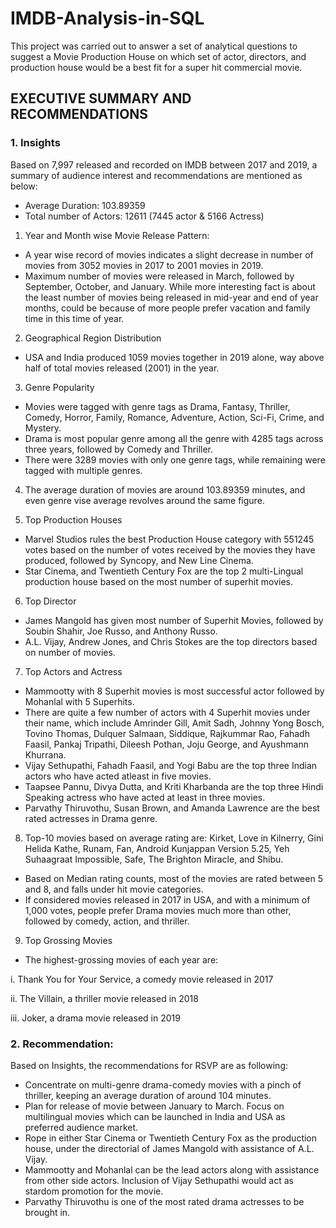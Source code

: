 # IMDB-Analysis-in-SQL

This project was carried out to answer a set of analytical questions to suggest a Movie Production House on which set of actor, directors, and production house would be a best fit for a super hit commercial movie.

## EXECUTIVE SUMMARY AND RECOMMENDATIONS
### 1.	Insights

Based on 7,997 released and recorded on IMDB between 2017 and 2019, a summary of audience interest and recommendations are mentioned as below:

* Average Duration: 103.89359
* Total number of Actors: 12611 (7445 actor & 5166 Actress)

1.	Year and Month wise Movie Release Pattern:
* A year wise record of movies indicates a slight decrease in number of movies from 3052 movies in 2017 to 2001 movies in 2019.
* Maximum number of movies were released in March, followed by September, October, and January. While more interesting fact is about the least number of movies being released in mid-year and end of year months, could be because of more people prefer vacation and family time in this time of year.

2.	Geographical Region Distribution
* USA and India produced 1059 movies together in 2019 alone, way above half of total movies released (2001) in the year.

3.	Genre Popularity
* Movies were tagged with genre tags as Drama, Fantasy, Thriller, Comedy, Horror, Family, Romance, Adventure, Action, Sci-Fi, Crime, and Mystery.
* Drama is most popular genre among all the genre with 4285 tags across three years, followed by Comedy and Thriller.
* There were 3289 movies with only one genre tags, while remaining were tagged with multiple genres.

4.	The average duration of movies are around 103.89359 minutes, and even genre vise average revolves around the same figure.

5.	Top Production Houses
* Marvel Studios rules the best Production House category with 551245 votes based on the number of votes received by the movies they have produced, followed by Syncopy, and New Line Cinema.
* Star Cinema, and Twentieth Century Fox are the top 2 multi-Lingual production house based on the most number of superhit movies.

6.	Top Director
* James Mangold has given most number of Superhit Movies, followed by Soubin Shahir, Joe Russo, and Anthony Russo.
* A.L. Vijay, Andrew Jones, and Chris Stokes are the top directors based on number of movies.

7.	Top Actors and Actress
* Mammootty with 8 Superhit movies is most successful actor followed by Mohanlal with 5 Superhits.
* There are quite a few number of actors with 4 Superhit movies under their name, which include Amrinder Gill, Amit Sadh, Johnny Yong Bosch, Tovino Thomas, Dulquer Salmaan, Siddique, Rajkummar Rao, Fahadh Faasil, Pankaj Tripathi, Dileesh Pothan, Joju George, and Ayushmann Khurrana.
* Vijay Sethupathi, Fahadh Faasil, and Yogi Babu are the top three Indian actors who have acted atleast in five movies.
* Taapsee Pannu, Divya Dutta, and Kriti Kharbanda are the top three Hindi Speaking actress who have acted at least in three movies.
* Parvathy Thiruvothu, Susan Brown, and Amanda Lawrence are the best rated actresses in Drama genre. 

8.	Top-10 movies based on average rating are: Kirket, Love in Kilnerry, Gini Helida Kathe, Runam, Fan, Android Kunjappan Version 5.25,	Yeh Suhaagraat Impossible, Safe, The Brighton Miracle, and	Shibu.
* Based on Median rating counts, most of the movies are rated between 5 and 8, and falls under hit movie categories.
* If considered movies released in 2017 in USA, and with a minimum of 1,000 votes, people prefer Drama movies much more than other, followed by comedy, action, and thriller.
9.	Top Grossing Movies
* The highest-grossing movies of each year are:

i.	Thank You for Your Service, a comedy movie released in 2017

ii.	The Villain, a thriller movie released in 2018

iii.	Joker, a drama movie released in 2019

### 2.	Recommendation:
Based on Insights, the recommendations for RSVP are as following:
*	Concentrate on multi-genre drama-comedy movies with a pinch of thriller, keeping an average duration of around 104 minutes.
*	Plan for release of movie between January to March. Focus on multilingual movies which can be launched in India and USA as preferred audience market.
*	Rope in either Star Cinema or Twentieth Century Fox as the production house, under the directorial of James Mangold with assistance of A.L. Vijay.
*	Mammootty and Mohanlal can be the lead actors along with assistance from other side actors. Inclusion of Vijay Sethupathi would act as stardom promotion for the movie.
*	Parvathy Thiruvothu is one of the most rated drama actresses to be brought in.
